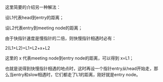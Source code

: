 这里简要的介绍另一种解法：

设L1代表head到entry的距离；

设L2代表entry到meeting node的距离；

由于快指针速度是慢指针的二倍，则快慢指针相遇时必有：

2(L1+L2)=L1+L2+x+L2

这里的 x 代表meeting node到entry node的距离，可以得到 x=L1；

也就是说得到快慢指针相遇的地点时，这时再设一个指针entry从head开始走，那么当entry和slow相遇时，它们都走了L1的距离，刚好就是entry node。
